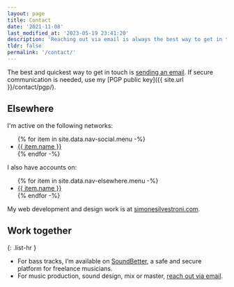 ```yaml
---
layout: page
title: Contact
date: '2021-11-08'
last_modified_at: '2023-05-19 23:41:20'
description: 'Reaching out via email is always the best way to get in touch.'
tldr: false
permalink: '/contact/'
---
```

The best and quickest way to get in touch is [sending an email](mailto:hello@minutestomidnight.co.uk). If secure communication is needed, use my [PGP public key]({{ site.url }}/contact/pgp/).

## Elsewhere

I'm active on the following networks:

<ul>
  {% for item in site.data.nav-social.menu -%}
  <li><a href="{{ item.link }}">{{ item.name }}</a></li>
  {% endfor -%}
</ul>

I also have accounts on:

<ul>
  {% for item in site.data.nav-elsewhere.menu -%}
  <li><a href="{{ item.link }}">{{ item.name }}</a></li>
  {% endfor -%}
</ul>

My web development and design work is at [simonesilvestroni.com](https://simonesilvestroni.com).

## Work together

{: .list-hr }
- For bass tracks, I’m available on [SoundBetter](https://soundbetter.com/profiles/206552-simone-silvestroni), a safe and secure platform for freelance musicians.
- For music production, sound design, mix or master, [reach out via email](mailto:hello@minutestomidnight.co.uk).